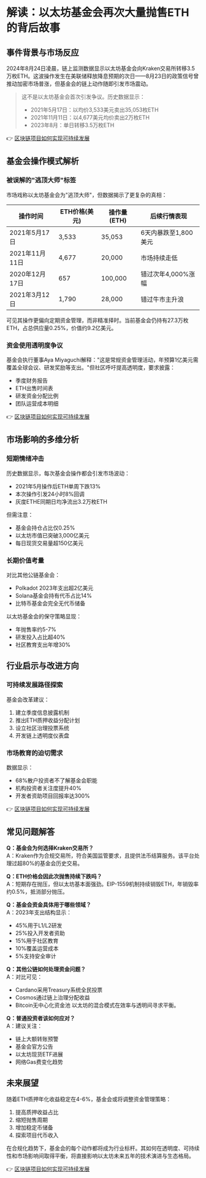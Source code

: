 # 解读：以太坊基金会再次大量抛售ETH的背后故事

## 事件背景与市场反应

2024年8月24日凌晨，链上监测数据显示以太坊基金会向Kraken交易所转移3.5万枚ETH。这波操作发生在美联储释放降息预期的次日——8月23日的政策信号曾推动加密市场普涨，但基金会的链上动作随即引发市场震动。

> 这不是以太坊基金会首次引发争议。历史数据显示：
> - 2021年5月17日：以均价3,533美元卖出35,053枚ETH
> - 2021年11月11日：以4,677美元均价卖出2万枚ETH
> - 2023年8月：单日转移3.5万枚ETH

👉 [区块链项目如何实现可持续发展](https://bit.ly/okx_welcome)

## 基金会操作模式解析

### 被误解的"逃顶大师"标签
市场戏称以太坊基金会为"逃顶大师"，但数据揭示了更复杂的真相：

| 操作时间       | ETH价格(美元) | 操作量(ETH) | 后续行情表现              |
|----------------|--------------|------------|-------------------------|
| 2021年5月17日  | 3,533        | 35,053     | 6天内暴跌至1,800美元     |
| 2021年11月11日 | 4,677        | 20,000     | 市场持续走低              |
| 2020年12月17日 | 657          | 100,000    | 错过次年4,000%涨幅       |
| 2021年3月12日  | 1,790        | 28,000     | 错过牛市主升浪            |

可见其操作更偏向定期资金管理，而非精准择时。当前基金会仍持有27.3万枚ETH，占总供应量0.25%，价值约9.2亿美元。

### 资金使用透明度争议
基金会执行董事Aya Miyaguchi解释："这是常规资金管理活动，年预算1亿美元需覆盖全球会议、研发奖励等支出。"但社区呼吁提高透明度，要求披露：
- 季度财务报告
- ETH出售时间表
- 研发资金分配比例
- 团队运营成本明细

👉 [区块链项目如何实现可持续发展](https://bit.ly/okx_welcome)

## 市场影响的多维分析

### 短期情绪冲击
历史数据显示，每次基金会操作都会引发市场波动：
- 2021年5月操作后ETH单周下跌13%
- 本次操作引发24小时8%回调
- 灰度ETHE同期日均净流出3.2万枚ETH

但需注意：
- 基金会持仓占比仅0.25%
- 以太坊市值已突破3,000亿美元
- 每日现货交易量超150亿美元

### 长期价值考量
对比其他公链基金会：
- Polkadot 2023年支出超2亿美元
- Solana基金会持有代币占比14%
- 比特币基金会完全无代币储备

以太坊基金会的保守策略显现：
- 年抛售率约5-7%
- 研发投入占比超40%
- 社区教育支出年增30%

## 行业启示与改进方向

### 可持续发展路径探索
基金会改革建议：
1. 建立季度信息披露机制
2. 推出ETH质押收益分配计划
3. 设立社区治理投票系统
4. 开发链上透明度仪表盘

### 市场教育的迫切需求
数据显示：
- 68%散户投资者不了解基金会职能
- 机构投资者关注度提升40%
- 开发者资助项目回报率达300%

👉 [区块链项目如何实现可持续发展](https://bit.ly/okx_welcome)

## 常见问题解答

**Q：基金会为何选择Kraken交易所？**  
A：Kraken作为合规交易所，符合美国监管要求，且提供法币结算服务。该平台处理过超80%的基金会历史交易。

**Q：ETH价格会因此次抛售持续下跌吗？**  
A：短期存在抛压，但以太坊基本面强劲。EIP-1559机制持续销毁ETH，年销毁率约0.5%，抵消部分抛压。

**Q：基金会资金具体用于哪些领域？**  
A：2023年支出结构显示：
- 45%用于L1/L2研发
- 25%投入开发者资助
- 15%用于社区教育
- 10%覆盖运营成本
- 5%支持安全审计

**Q：其他公链如何处理资金问题？**  
A：对比可见：
- Cardano采用Treasury系统全民投票
- Cosmos通过链上治理分配收益
- Bitcoin无中心化资金池
以太坊的混合模式在效率与透明间寻求平衡。

**Q：普通投资者该如何应对？**  
A：建议关注：
- 链上大额转账预警
- 基金会官方公告
- 以太坊现货ETF进展
- 网络Gas费变化趋势

## 未来展望

随着ETH质押年化收益稳定在4-6%，基金会或将调整资金管理策略：
1. 提高质押收益占比
2. 缩短抛售周期
3. 增加稳定币储备
4. 探索项目代币收入

在合规化趋势下，基金会的每个动作都将成为行业标杆。其如何在透明度、可持续性和市场影响间取得平衡，将直接影响以太坊未来五年的技术演进与生态格局。

👉 [区块链项目如何实现可持续发展](https://bit.ly/okx_welcome)